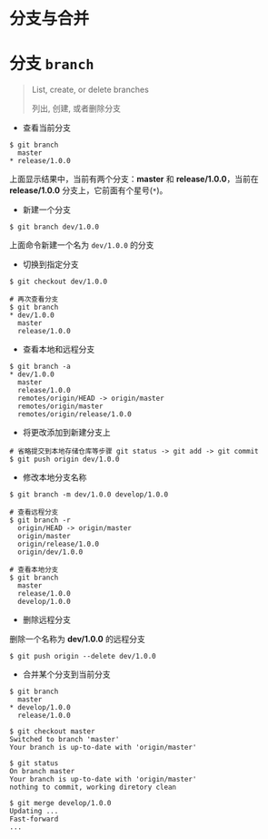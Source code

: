 # 分支与合并



# 分支 `branch`

> List, create, or delete branches
>
> 列出, 创建, 或者删除分支

- 查看当前分支

```
$ git branch
  master
* release/1.0.0
```

上面显示结果中，当前有两个分支：**master** 和 **release/1.0.0**，当前在 **release/1.0.0** 分支上，它前面有个星号(`*`)。

- 新建一个分支

```
$ git branch dev/1.0.0
```

上面命令新建一个名为 `dev/1.0.0` 的分支

- 切换到指定分支

```
$ git checkout dev/1.0.0

# 再次查看分支
$ git branch
* dev/1.0.0
  master
  release/1.0.0
```

- 查看本地和远程分支

```
$ git branch -a
* dev/1.0.0
  master
  release/1.0.0
  remotes/origin/HEAD -> origin/master
  remotes/origin/master
  remotes/origin/release/1.0.0
```

- 将更改添加到新建分支上

```
# 省略提交到本地存储仓库等步骤 git status -> git add -> git commit 
$ git push origin dev/1.0.0
```

- 修改本地分支名称

```
$ git branch -m dev/1.0.0 develop/1.0.0

# 查看远程分支
$ git branch -r
  origin/HEAD -> origin/master
  origin/master
  origin/release/1.0.0
  origin/dev/1.0.0
  
# 查看本地分支
$ git branch
  master
  release/1.0.0
  develop/1.0.0
```

- 删除远程分支

删除一个名称为 **dev/1.0.0** 的远程分支

```
$ git push origin --delete dev/1.0.0
```

- 合并某个分支到当前分支

```
$ git branch
  master
* develop/1.0.0
  release/1.0.0
  
$ git checkout master
Switched to branch 'master'
Your branch is up-to-date with 'origin/master'

$ git status
On branch master
Your branch is up-to-date with 'origin/master'
nothing to commit, working diretory clean

$ git merge develop/1.0.0
Updating ...
Fast-forward
...
```

